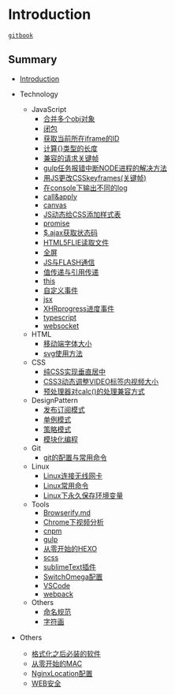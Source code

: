 # Introduction

[`gitbook`](https://www.gitbook.com/book/love999262/sygbook/details)

## Summary

- [Introduction](README.md)

- Technology
  - JavaScript
    - [合并多个obj对象]($.extend.md)
    - [闭包](闭包.md)
    - [获取当前所在iframe的ID](获取当前的ID.md)
    - [计算{}类型的长度](计算obj类型的length.md)
    - [兼容的请求关键帧](兼容的请求关键帧.md)
    - [gulp任务报错中断NODE进程的解决方法](解决gulp任务报错跳出的问题.md)
    - [用JS更改CSSkeyframes(关键帧)](用JS更改CSSkeyframes(关键帧).md)
    - [在console下输出不同的log](在控制台输出不一样的log.md)
    - [call&apply](call&apply.md)
    - [canvas](canvas学习.md)
    - [JS动态给CSS添加样式表](CSS动态添加样式表.md)
    - [promise](ES6promiseAPI.md)
    - [$.ajax获取状态码](jqueryAjax获取状态码.md)
    - [HTML5FLIE读取文件](HTML5FLIE读取文件.md)
    - [全屏](JS全屏.md)
    - [JS与FLASH通信](JS与FLASH通信.md)
    - [值传递与引用传递](JS中的值传递和引用传递.md)
    - [this](JS中的值传递和引用传递.md)
    - [自定义事件](JS自定义事件.md)
    - [jsx](jsx学习笔记.md)
    - [XHRprogress进度事件](progress进度事件.md)
    - [typescript](typescript学习笔记.md)
    - [websocket](websocket.md)
  - HTML
    - [移动端字体大小](移动端字体以及页面大小比例问题.md)
    - [svg使用方法](svg使用方式.md)
  - CSS
    - [纯CSS实现垂直居中](垂直居中.md)
    - [CSS3动态调整VIDEO标签内视频大小](CSS3调整video大小.md)
    - [预处理器对calc()的处理兼容方式](预处理器对calc智障解析的解决方案.md)
  - DesignPattern
    - [发布订阅模式](设计模式-发布订阅模式.md)
    - [单例模式](JS单例模式.md)
    - [策略模式](JS策略模式.md)
    - [模块化编程](JS模块化编程.md)
  - Git
    - [git的配置与常用命令](git初始环境配置与常用命令.md)
  - Linux
    - [Linux连接无线网卡](LINUX连接无线网卡.md)
    - [Linux常用命令](Linux系统常用命令.md)
    - [Linux下永久保存环境变量](Linux系统下永久保存变量.md)
  - Tools
    - [Browserify.md](Browserify.md)
    - [Chrome下视频分析](chrome浏览器下分析视频.md)
    - [cnpm](cnpm.md)
    - [gulp](gulp学习笔记.md)
    - [从零开始的HEXO](hexo.md)
    - [scss](scss.md)
    - [sublimeText插件](sublimetext插件.md)
    - [SwitchOmega配置](SwitchyOmega配置.md)
    - [VSCode](VSCode.md)
    - [webpack](webpack配置.md)
  - Others
    - [命名规范](命名规范.md)
    - [字符画](字符画.md)
- Others
  - [格式化之后必装的软件](格式化之后必装的几个软件.md)
  - [从零开始的MAC](mac初体验.md)
  - [NginxLocation配置](NginxLocation配置.md)
  - [WEB安全](Web安全.md)